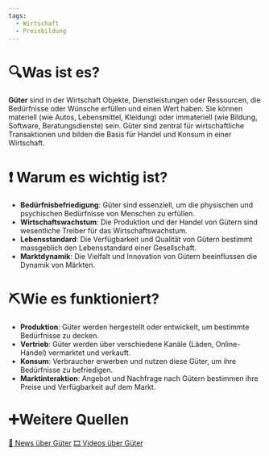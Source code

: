 ```yaml
---
tags:
  - Wirtschaft
  - Preisbildung
---
```

# 🔍Was ist es?
**Güter** sind in der Wirtschaft Objekte, Dienstleistungen oder Ressourcen, die Bedürfnisse oder Wünsche erfüllen und einen Wert haben. Sie können materiell (wie Autos, Lebensmittel, Kleidung) oder immateriell (wie Bildung, Software, Beratungsdienste) sein. Güter sind zentral für wirtschaftliche Transaktionen und bilden die Basis für Handel und Konsum in einer Wirtschaft.

# ❗ Warum es wichtig ist?
- **Bedürfnisbefriedigung**: Güter sind essenziell, um die physischen und psychischen Bedürfnisse von Menschen zu erfüllen.
- **Wirtschaftswachstum**: Die Produktion und der Handel von Gütern sind wesentliche Treiber für das Wirtschaftswachstum.
- **Lebensstandard**: Die Verfügbarkeit und Qualität von Gütern bestimmt massgeblich den Lebensstandard einer Gesellschaft.
- **Marktdynamik**: Die Vielfalt und Innovation von Gütern beeinflussen die Dynamik von Märkten.

# ⛏Wie es funktioniert?
- **Produktion**: Güter werden hergestellt oder entwickelt, um bestimmte Bedürfnisse zu decken.
- **Vertrieb**: Güter werden über verschiedene Kanäle (Läden, Online-Handel) vermarktet und verkauft.
- **Konsum**: Verbraucher erwerben und nutzen diese Güter, um ihre Bedürfnisse zu befriedigen.
- **Marktinteraktion**: Angebot und Nachfrage nach Gütern bestimmen ihre Preise und Verfügbarkeit auf dem Markt.

# ➕Weitere Quellen
[📄 News über Güter](https://www.google.com/search?q=G%C3%BCter&tbm=nws)
[🎞 Videos über Güter](https://www.google.com/search?q=G%C3%BCter&tbm=vid)